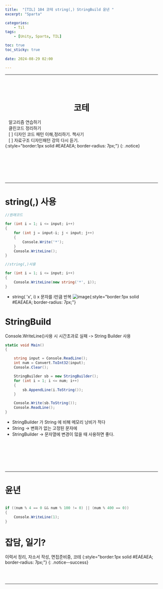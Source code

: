 ```yaml
---
title:  "[TIL] 104 코테 string(,) StringBuild 윤년 "
excerpt: "Sparta"

categories:
    - Til
tags:
    - [Unity, Sparta, TIL]

toc: true
toc_sticky: true
 
date: 2024-08-29 02:00

---
```

- - -


<BR><BR>

<center><H1>  코테 </H1></center>

&nbsp;&nbsp; 알고리즘 연습하기     
&nbsp;&nbsp; 클린코드 정리하기   
&nbsp;&nbsp; [ ] 디자인 코드 패턴 이해,정리하기. 책사기  
&nbsp;&nbsp; [ ] 자료구조 디자인패턴 강의 다시 듣기.   
{:style="border:1px solid #EAEAEA; border-radius: 7px;"}
{: .notice}  


<br><br><br><br><br>
- - - 

# string(,) 사용

<div class="notice--primary" markdown="1"> 

```c# 
//원래코드

for (int i = 1; i <= input; i++)
{
    for (int j = input-i; j < input; j++)
    {
        Console.Write('*');
    }
    Console.WriteLine();
}

//string(,)사용

for (int i = 1; i <= input; i++)
{
    Console.WriteLine(new string('*', i));
}

```
- string( 'x', i) x 문자를 i만큼 반복
![image](https://github.com/user-attachments/assets/46afca5c-44cd-4f19-8a29-78efa0013578){:style="border:1px solid #EAEAEA; border-radius: 7px;"}  

</div>


# StringBuild
Console.WriteLine()사용 시 시간초과로 실패 -> String Builder 사용  

<div class="notice--primary" markdown="1"> 

```c# 
static void Main()
{

    string input = Console.ReadLine();
    int num = Convert.ToInt32(input);
    Console.Clear();

    StringBuilder sb = new StringBuilder();
    for (int i = 1; i <= num; i++)
    {
        sb.AppendLine(i.ToString());
    }

    Console.Write(sb.ToString());
    Console.ReadLine();
}

```
- StringBuilder 가 String 에 비해 메모리 낭비가 적다
- String -> 변화가 없는 고정된 문자에
- StringBuilder -> 문자열에 변경이 많을 때 사용하면 좋다.

</div>
 
<br><br><br><br><br>
- - - 

# 윤년

<div class="notice--primary" markdown="1"> 

```c# 

if ((num % 4 == 0 && num % 100 != 0) || (num % 400 == 0))
{
    Console.WriteLine(1); 
}

```

</div>

# 잡담, 일기?
이력서 정리, 자소서 작성, 면접준비중, 코테
{:style="border:1px solid #EAEAEA; border-radius: 7px;"}
{: .notice--success}  

<br><br>
- - -

